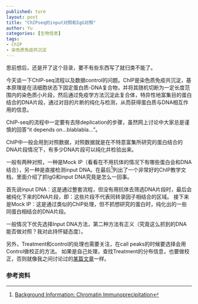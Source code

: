 ```yaml
---
published: ture
layout: post
title: "ChIPseq的input对照和IgG对照"
author: Yu
categories: [生物信息]
tags:
- ChIP
- 染色质免疫共沉淀
---
```


思前想后，还是开了这个目录，要不有些东西写了就归类不能了。

今天谈一下ChIP-seq流程以及数据control的问题。ChIP是染色质免疫共沉淀，基本原理是在活细胞状态下固定蛋白质-DNA复合物，并将其随机切断为一定长度范围内的染色质小片段，然后通过免疫学方法沉淀此复合体，特异性地富集目的蛋白结合的DNA片段，通过对目的片断的纯化与检测，从而获得蛋白质与DNA相互作用的信息。

ChIP-seq的流程中一定要有去除deplication的步骤，虽然网上讨论中大家总是谨慎的回答<q>it depends on...blablabla...</q>。

ChIP中一般会用到对照数据，对照数据就是在不特意富集所研究的蛋白结合的DNA片段情况下，有多少DNA片段可以纯化并检验出来。

一般有两种对照，一种是Mock IP（看看在不用抗体的情况下有哪些蛋白会和DNA结合），另一种是直接检测input DNA。在最后[^1]列出了一个非常好的ChIP教学文档，里面介绍了抓IgG和input DNA究竟是怎么一回事。


首先说input DNA：这是通过整套流程，但没有用抗体去筛选DNA片段时，最后会被纯化下来的DNA片段，即：这些片段不代表同转录因子相结合的区域。
接下来是Mock IP：这是通过类似的ChIP处理，但不抓想研究的蛋白时，纯化出的一些同蛋白相结合的DNA片段。

一般情况下优先选择Input DNA方法，第二种方法有正义（究竟这么抓到的DNA能否做对照？我对此持怀疑态度）。

另外，Treatment和control的处理也需要关注，在call peaks的时候要选择会用Control做校正的方法。
如果是自己处理，查找Treatment的分布信息，也要做校正，否则就像我之间讨论过的[某篇文章](http://yulijia.net/cn/论文笔记/2016/03/08/alternative-splicing.html#5)一样。

### 参考资料

[^1]: [Background Information: Chromatin Immunoprecipitation](http://fg.cns.utexas.edu/fg/course_notebook_chapter_ten.html)

